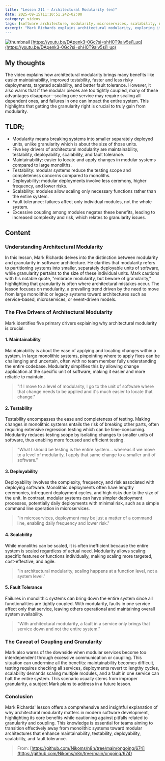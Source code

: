 ```yaml
---
title: "Lesson 211 - Architectural Modularity (en)"
date: 2025-09-15T11:10:51.242+02:00
category: videos
tags: [software architecture, modularity, microservices, scalability, maintainability, testability, deployability, fault tolerance]
excerpt: "Mark Richards explains architectural modularity, exploring its benefits on maintainability, testability, deployability, scalability, and fault tolerance, and cautions about the risks of improper granularity.
---
```


![thumbnail](https://i.ytimg.com/vi/DApenk3-0Gc/maxresdefault.jpg)
[https://youtu.be/DApenk3-0Gc?si=shH0T9aiv5si1_uq](https://youtu.be/DApenk3-0Gc?si=shH0T9aiv5si1_uq)

## My thoughts

The video explains how architectural modularity brings many benefits like easier maintainability, improved testability, faster and less risky deployments, targeted scalability, and better fault tolerance. However, it also warns that if the modular pieces are too tightly coupled, many of these advantages disappear—scaling one service may require scaling all dependent ones, and failures in one can impact the entire system. This highlights that getting the granularity right is crucial to truly gain from modularity.

## TLDR;
- Modularity means breaking systems into smaller separately deployed units, unlike granularity which is about the size of those units.
- Five key drivers of architectural modularity are maintainability, testability, deployability, scalability, and fault tolerance.
- Maintainability: easier to locate and apply changes in modular systems compared to large monoliths.
- Testability: modular systems reduce the testing scope and completeness concerns compared to monoliths.
- Deployability: modular deployments involve less ceremony, higher frequency, and lower risks.
- Scalability: modules allow scaling only necessary functions rather than the entire system.
- Fault tolerance: failures affect only individual modules, not the whole system.
- Excessive coupling among modules negates these benefits, leading to increased complexity and risk, which relates to granularity issues.



## Content

### Understanding Architectural Modularity
In this lesson, Mark Richards delves into the distinction between modularity and granularity in software architecture. He clarifies that modularity refers to partitioning systems into smaller, separately deployable units of software, while granularity pertains to the size of these individual units. Mark cautions with his notable quote, "embrace modularity, but beware of granularity," highlighting that granularity is often where architectural mistakes occur. The lesson focuses on modularity, a prevailing trend driven by the need to move from large monolithic or legacy systems toward architectures such as service-based, microservices, or event-driven models.

### The Five Drivers of Architectural Modularity
Mark identifies five primary drivers explaining why architectural modularity is crucial:

#### 1. Maintainability
Maintainability is about the ease of applying and locating changes within a system. In large monolithic systems, pinpointing where to apply fixes can be challenging and uncertain, often with no team member fully understanding the entire codebase. Modularity simplifies this by allowing change application at the specific unit of software, making it easier and more reliable to maintain.

> "If I move to a level of modularity, I go to the unit of software where that change needs to be applied and it's much easier to locate that change."

#### 2. Testability
Testability encompasses the ease and completeness of testing. Making changes in monolithic systems entails the risk of breaking other parts, often requiring extensive regression testing which can be time-consuming. Modularity reduces testing scope by isolating changes to smaller units of software, thus enabling more focused and efficient testing.

> "What I should be testing is the entire system... whereas if we move to a level of modularity, I apply that same change to a smaller unit of software."

#### 3. Deployability
Deployability involves the complexity, frequency, and risk associated with deploying software. Monolithic deployments often have lengthy ceremonies, infrequent deployment cycles, and high risks due to the size of the unit. In contrast, modular systems can have simpler deployment processes, potentially daily deployments with minimal risk, such as a simple command line operation in microservices.

> "In microservices, deployment may be just a matter of a command line, enabling daily frequency and lower risk."

#### 4. Scalability
While monoliths can be scaled, it is often inefficient because the entire system is scaled regardless of actual need. Modularity allows scaling specific features or functions individually, making scaling more targeted, cost-effective, and agile.

> "In architectural modularity, scaling happens at a function level, not a system level."

#### 5. Fault Tolerance
Failures in monolithic systems can bring down the entire system since all functionalities are tightly coupled. With modularity, faults in one service affect only that service, leaving others operational and maintaining overall system availability.

> "With architectural modularity, a fault in a service only brings that service down and not the entire system."

### The Caveat of Coupling and Granularity
Mark also warns of the downside when modular services become too interdependent through excessive communication or coupling. This situation can undermine all the benefits: maintainability becomes difficult, testing requires checking all services, deployments revert to lengthy cycles, scalability demands scaling multiple modules, and a fault in one service can halt the entire system. This scenario usually stems from improper granularity, a subject Mark plans to address in a future lesson.

### Conclusion
Mark Richards' lesson offers a comprehensive and insightful explanation of why architectural modularity matters in modern software development, highlighting its core benefits while cautioning against pitfalls related to granularity and coupling. This knowledge is essential for teams aiming to transition effectively away from monolithic systems toward modular architectures that enhance maintainability, testability, deployability, scalability, and fault tolerance.




> From: [https://github.com/Nikoms/n8n/tree/main/ongoing/674](https://github.com/Nikoms/n8n/tree/main/ongoing/674)